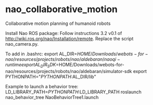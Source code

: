 nao_collaborative_motion
========================

Collaborative motion planning of humanoid robots

Install Nao ROS package:
Follow instructions 3.2 v0.1 of http://wiki.ros.org/nao/Installation/remote.
Replace the script nao_camera.py.

To add in .bashrc:
export AL_DIR=$HOME/Downloads/webots-for-nao/resources/projects/robots/nao/aldebaran/naoqi-runtime
export AL_DIR_SDK=$HOME/Downloads/webots-for-nao/resources/projects/robots/nao/aldebaran/simulator-sdk
export PYTHONPATH="$PYTHONPATH:$AL_DIR/lib"

Example to launch a behavior tree:
LD_LIBRARY_PATH=$PYTHONPATH:$LD_LIBRARY_PATH roslaunch nao_behavior_tree NaoBehaviorTree1.launch
